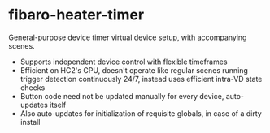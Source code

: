 # fibaro-heater-timer
General-purpose device timer virtual device setup, with accompanying scenes.
* Supports independent device control with flexible timeframes
* Efficient on HC2's CPU, doesn't operate like regular scenes running trigger detection continuously 24/7, instead uses efficient intra-VD state checks
* Button code need not be updated manually for every device, auto-updates itself
* Also auto-updates for initialization of requisite globals, in case of a dirty install
